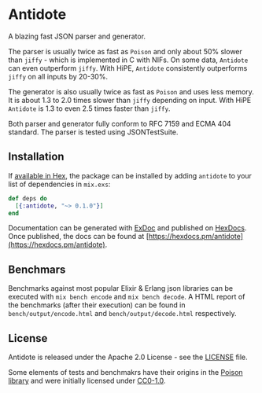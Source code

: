 # Antidote

A blazing fast JSON parser and generator.

The parser is usually twice as fast as `Poison` and only about 50% slower than
`jiffy` - which is implemented in C with NIFs. On some data, `Antidote` can even
outperform `jiffy`. With HiPE, `Antidote` consistently outperforms `jiffy` on
all inputs by 20-30%.

The generator is also usually twice as fast as `Poison` and uses less memory. It
is about 1.3 to 2.0 times slower than `jiffy` depending on input. 
With HiPE `Antidote` is 1.3 to even 2.5 times faster than `jiffy`.

Both parser and generator fully conform to RFC 7159 and ECMA 404 standard.
The parser is tested using JSONTestSuite.

## Installation

If [available in Hex](https://hex.pm/docs/publish), the package can be installed
by adding `antidote` to your list of dependencies in `mix.exs`:

```elixir
def deps do
  [{:antidote, "~> 0.1.0"}]
end
```

Documentation can be generated with [ExDoc](https://github.com/elixir-lang/ex_doc)
and published on [HexDocs](https://hexdocs.pm). Once published, the docs can
be found at [https://hexdocs.pm/antidote](https://hexdocs.pm/antidote).

## Benchmars

Benchmarks against most popular Elixir & Erlang json libraries can be executed
with `mix bench encode` and `mix bench decode`.
A HTML report of the benchmarks (after their execution) can be found in
`bench/output/encode.html` and `bench/output/decode.html` respectively.

## License

Antidote is released under the Apache 2.0 License - see the [LICENSE](LICENSE) file.

Some elements of tests and benchmakrs have their origins in the
[Poison library](https://github.com/devinus/poison) and were initially licensed under [CC0-1.0](https://creativecommons.org/publicdomain/zero/1.0/).
